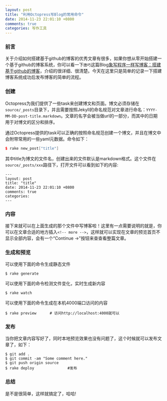 ```yaml
---
layout: post
title: "利用Octopress写Blog的常用命令"
date: 2014-11-23 22:01:10 +0800
comments: true
categories: 写作工具
---
```

### 前言
关于介绍如何搭建基于github的博客的优秀文章有很多，如果你想从零开始搭建一个基于github的博客系统，你可以看一下`唐巧`这篇Blog[象写程序一样写博客：搭建基于github的博客](http://blog.devtang.com/blog/2012/02/10/setup-blog-based-on-github/)，介绍的很详细、很清楚。今天在这里只是简单的记录一下搭建博客系统成功后发布博客的简单的流程。

### 创建
Octopress为我们提供了一些task来创建博文和页面。博文必须存储在`source/_posts`目录下，并且需要按照Jekyll的命名规范对文章进行命名：`YYYY-MM-DD-post-title.markdown`。文章的名字会被当做url的一部分，而其中的日期用于对博文的区分和排序。<!-- more -->

通过Octopress提供的task可以正确的按照命名规范创建一个博文，并且在博文中会附带常用的一些yaml元数据。命令如下：

```c++
$ rake new_post["title"]
```

其中title为博文的文件名，创建出来的文件默认是markdown格式。这个文件在`source/_posts/xxx`路径下，打开文件可以看到如下的内容:
```
---
layout: post
title: "title"
date: 2014-11-23 22:01:10 +0800
comments: true
categories: 
---
```
### 内容
接下来就可以在上面生成的那个文件中写博客啦！这里有一点需要说明的就是，你可以在文章合适的地方插入`<!-- more -->`，这样就可以实现在文章的预览首页不显示全部内容，会有一个“Continue →”按钮来查查看整篇文章。

### 生成和预览
可以使用下面的命令生成静态文件

```
$ rake generate
```

可以使用下面的命令检测文件变化，实时生成新内容

```
$ rake watch
```
可以使用下面的命令生成在本机4000端口访问的内容

```
$ rake preview		# 访问http://localhost:4000就可以
```
### 发布
当你把文章内容写好了，同时本地预览效果也没有问题了，这个时候就可以发布文章了，如下：

```
$ git add .
$ git commit -am "Some comment here." 
$ git push origin source
$ rake deploy				#发布
```
### 总结
是不是很简单，这样就搞定了，哈哈!
